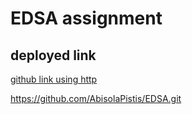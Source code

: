 # EDSA assignment

## deployed link

[github link using http][def]

https://github.com/AbisolaPistis/EDSA.git

[def]: https://edsa-bisola.netlify.app/
